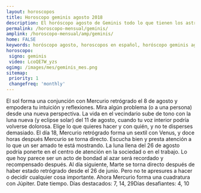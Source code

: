```yaml
---
layout: horoscopos
title: Horoscopo geminis agosto 2018 
description: El horóscopo agosto de Geminis todo lo que tienen los astros preparados para este mes, amor, trabajo, familia. Todo sobre astrologia, tarot, predicciones. Horoscopo gratis en español, predicciones y astrología.
permalink: /horoscopo-mensual/geminis/
amplink: /horoscopo-mensual/amp/geminis/
home: FALSE
keywords: horóscopo agosto, horoscopos en español, horóscopo geminis agosto , horóscopo esperanza gracia, horoscop, horóscopos gratis, horoscopo geminis, Tarot, Astrologia, Zodíaco, geminis, horoscopo gratis, horoscopo del mes 
horoscopo:
 signo: geminis
 video: LcoQE7W_yzs
ogimg: /images/mes/geminis_mes.png
sitemap:
 priority: 1
 changefreq: 'monthly'
---
```



El sol forma una conjunción con Mercurio retrógrado el 8 de agosto y empodera tu intuición y reflexiones. Mira algún problema (o a una persona) desde una nueva perspectiva. La vida en el vecindario sube de tono con la luna nueva (y eclipse solar) del 11 de agosto, cuando tu voz interior podría volverse dolorosa. Elige lo que quieres hacer y con quién, y no te disperses demasiado. El día 18, Mercurio retrógrado forma un sextil con Venus, y doce horas después Mercurio se torna directo. Escucha bien y presta atención a lo que un ser amado te está mostrando. La luna llena del 26 de agosto podría ponerte en el centro de atención en la sociedad o en el trabajo. Lo que hoy parece ser un acto de bondad al azar será recordado y recompensado después. Al día siguiente, Marte se torna directo después de haber estado retrógrado desde el 26 de junio. Pero no te apresures a hacer o decidir cualquier cosa importante. Ahora Mercurio forma una cuadratura con Júpiter. Date tiempo. Días destacados: 7, 14, 29Días desafiantes: 4, 10</div>

